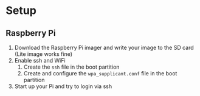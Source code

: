 # Setup

## Raspberry Pi

1. Download the Raspberry Pi imager and write your image to the SD card (Lite image works fine)
2. Enable ssh and WiFi
    1. Create the `ssh` file in the boot partition
    2. Create and configure the `wpa_supplicant.conf` file in the boot partition
3. Start up your Pi and try to login via ssh
